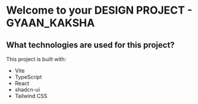 # Welcome to your DESIGN PROJECT - GYAAN_KAKSHA


## What technologies are used for this project?

This project is built with:

- Vite
- TypeScript
- React
- shadcn-ui
- Tailwind CSS
